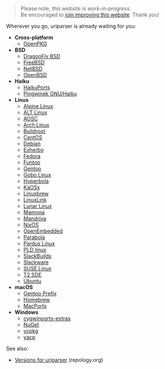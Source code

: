 <!--
.. title: uriparser Packages
.. slug: packages
.. date: 2018-01-06 21:52:32 UTC
.. tags:
.. category:
.. link:
.. description:
.. type: text
-->

> Please note, *this website is work-in-progress*.<br />
Be encouraged to
[join improving this website](https://github.com/uriparser/uriparser.github.io).
Thank you!


Wherever you go, uriparser is already waiting for you:

* __Cross-platform__
    * [OpenPKG](http://download.openpkg.org/packages/current/source/EVAL/)
* __BSD__
    * [DragonFly BSD](http://pkgbox.dragonflybsd.org/packages/DragonFly-2.0/pkgsrc-2008Q2/textproc/)
    * [FreeBSD](http://www.freebsd.org/cgi/cvsweb.cgi/ports/net/uriparser/)
    * [NetBSD](http://pkgsrc.se/textproc/uriparser)
    * [OpenBSD](http://openports.se/www/uriparser)
* __Haiku__
    * [HaikuPorts](https://github.com/haikuports/haikuports/tree/master/dev-libs/uriparser)
    * [Pingwinek GNU/Haiku](http://svn.gna.org/viewcvs/pingwinek/trunk/packages/uriparser/)
* __Linux__
    * [Alpine Linux](https://git.alpinelinux.org/cgit/aports/tree/main/uriparser)
    * [ALT Linux](http://sisyphus.ru/srpm/liburiparser)
    * [AOSC](https://packages.aosc.io/packages/uriparser)
    * [Arch Linux](https://www.archlinux.org/packages/?sort=&q=uriparser&maintainer=&flagged=)
    * [Buildroot](https://git.busybox.net/buildroot/tree/package/liburiparser)
    * [CentOS](http://www.andreas-mueller.com/mrepo/centos5-i386/RPMS.at-stable/repoview/uriparser.html)
    * [Debian](http://packages.debian.org/source/uriparser)
    * [Exherbo](http://git.exherbo.org/summer/packages/dev-libs/uriparser/index.html)
    * [Fedora](https://admin.fedoraproject.org/updates/uriparser)
    * [Funtoo](https://github.com/funtoo/dev-kit/tree/master/dev-libs/uriparser)
    * [Gentoo](http://packages.gentoo.org/package/dev-libs/uriparser)
    * [Gobo Linux](https://github.com/gobolinux/Recipes/tree/master/trunk/LibURIParser)
    * [Hyperbola](https://www.hyperbola.info/packages/community/x86_64/uriparser/)
    * [KaOSx](https://github.com/KaOSx/apps/blob/master/uriparser/PKGBUILD)
    * [Linuxbrew](http://braumeister.org/formula/uriparser)
    * [LinuxLink](https://src.timesys.com/svn/published/factory/builder/target/software/Application/uriparser/)
    * [Lunar Linux](http://svn.foo-projects.org/svn/lunar/moonbase/trunk/web/uriparser/)
    * [Mamona](http://dev.openbossa.org/mamona/gitweb?p=mamona.git;a=tree;f=packages/liburiparser;hb=HEAD)
    * [Mandriva](https://github.com/OpenMandrivaAssociation/uriparser/blob/master/uriparser.spec)
    * [NixOS](https://github.com/NixOS/nixpkgs/blob/master/pkgs/development/libraries/uriparser/default.nix)
    * [OpenEmbedded](http://cgit.openembedded.net/cgit.cgi?url=openembedded/tree/packages/liburiparser)
    * [Parabola](https://www.parabola.nu/packages/community/x86_64/uriparser/)
    * [Pardus Linux](http://packages.pardus.org.tr/contrib/source/uriparser.html)
    * [PLD linux](https://github.com/pld-linux/uriparser/blob/master/uriparser.spec)
    * [SlackBuilds](https://slackbuilds.org/repository/14.2/libraries/uriparser/)
    * [Slackware](http://repository.slacky.eu/slackware-12.0/development/uriparser/)
    * [SUSE Linux](http://software.opensuse.org/search?q=uriparser)
    * [T2 SDE](http://www.t2-project.org/packages/uriparser.html)
    * [Ubuntu](http://packages.ubuntu.com/source/uriparser)
* __macOS__
    * [Gentoo Prefix](http://packages.gentoo.org/package/dev-libs/uriparser)
    * [Homebrew](http://brewformulas.org/uriparser)
    * [MacPorts](http://trac.macports.org/projects/macports/browser/trunk/dports/devel/uriparser)
* __Windows__
    * [cygwinports-extras](https://github.com/cygwinports-extras/uriparser)
    * [NuGet](https://www.nuget.org/packages?q=uriparser)
    * [vcpkg](https://github.com/Microsoft/vcpkg/tree/master/ports/uriparser)
    * [yacp](https://github.com/fd00/yacp/tree/master/uriparser)


See also:

* [Versions for uriparser](https://repology.org/metapackage/uriparser/versions) (repology.org)
